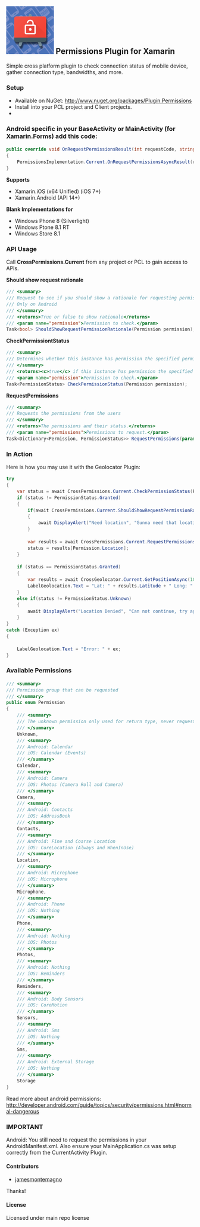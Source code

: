 ## ![](plugin_permissions.png) Permissions Plugin for Xamarin

Simple cross platform plugin to check connection status of mobile device, gather connection type, bandwidths, and more.

### Setup
* Available on NuGet: http://www.nuget.org/packages/Plugin.Permissions
* Install into your PCL project and Client projects.
*

### Android specific in your BaseActivity or MainActivity (for Xamarin.Forms) add this code:
```csharp
public override void OnRequestPermissionsResult(int requestCode, string[] permissions, Permission[] grantResults)
{
    PermissionsImplementation.Current.OnRequestPermissionsAsyncResult(requestCode, permissions, grantResults);
}
```

**Supports**
* Xamarin.iOS (x64 Unified) (iOS 7+)
* Xamarin.Android (API 14+)

**Blank Implementations for**
* Windows Phone 8 (Silverlight)
* Windows Ptone 8.1 RT
* Windows Store 8.1


### API Usage

Call **CrossPermissions.Current** from any project or PCL to gain access to APIs.

**Should show request rationale**
```csharp
/// <summary>
/// Request to see if you should show a rationale for requesting permission
/// Only on Android
/// </summary>
/// <returns>True or false to show rationale</returns>
/// <param name="permission">Permission to check.</param>
Task<bool> ShouldShowRequestPermissionRationale(Permission permission);
```

**CheckPermissiontStatus**
```csharp
/// <summary>
/// Determines whether this instance has permission the specified permission.
/// </summary>
/// <returns><c>true</c> if this instance has permission the specified permission; otherwise, <c>false</c>.</returns>
/// <param name="permission">Permission to check.</param>
Task<PermissionStatus> CheckPermissionStatus(Permission permission);
```

**RequestPermissions**
```csharp
/// <summary>
/// Requests the permissions from the users
/// </summary>
/// <returns>The permissions and their status.</returns>
/// <param name="permissions">Permissions to request.</param>
Task<Dictionary<Permission, PermissionStatus>> RequestPermissions(params Permission[] permissions);
```

### In Action
Here is how you may use it with the Geolocator Plugin:

```csharp
try
{
    var status = await CrossPermissions.Current.CheckPermissionStatus(Permission.Location);
    if (status != PermissionStatus.Granted)
    {
        if(await CrossPermissions.Current.ShouldShowRequestPermissionRationale(Permission.Location))
        {
            await DisplayAlert("Need location", "Gunna need that location", "OK");
        }

        var results = await CrossPermissions.Current.RequestPermissions(new[] {Permission.Location});
        status = results[Permission.Location];
    }

    if (status == PermissionStatus.Granted)
    {
        var results = await CrossGeolocator.Current.GetPositionAsync(10000);
        LabelGeolocation.Text = "Lat: " + results.Latitude + " Long: " + results.Longitude;
    }
    else if(status != PermissionStatus.Unknown)
    {
        await DisplayAlert("Location Denied", "Can not continue, try again.", "OK");
    }
}
catch (Exception ex)
{

    LabelGeolocation.Text = "Error: " + ex;
}
```

### Available Permissions
```csharp
/// <summary>
/// Permission group that can be requested
/// </summary>
public enum Permission
{
    /// <summary>
    /// The unknown permission only used for return type, never requested
    /// </summary>
    Unknown,
    /// <summary>
    /// Android: Calendar
    /// iOS: Calendar (Events)
    /// </summary>
    Calendar,
    /// <summary>
    /// Android: Camera
    /// iOS: Photos (Camera Roll and Camera)
    /// </summary>
    Camera,
    /// <summary>
    /// Android: Contacts
    /// iOS: AddressBook
    /// </summary>
    Contacts,
    /// <summary>
    /// Android: Fine and Coarse Location
    /// iOS: CoreLocation (Always and WhenInUse)
    /// </summary>
    Location,
    /// <summary>
    /// Android: Microphone
    /// iOS: Microphone
    /// </summary>
    Microphone,
    /// <summary>
    /// Android: Phone
    /// iOS: Nothing
    /// </summary>
    Phone,
    /// <summary>
    /// Android: Nothing
    /// iOS: Photos
    /// </summary>
    Photos,
    /// <summary>
    /// Android: Nothing
    /// iOS: Reminders
    /// </summary>
    Reminders,
    /// <summary>
    /// Android: Body Sensors
    /// iOS: CoreMotion
    /// </summary>
    Sensors,
    /// <summary>
    /// Android: Sms
    /// iOS: Nothing
    /// </summary>
    Sms,
    /// <summary>
    /// Android: External Storage
    /// iOS: Nothing
    /// </summary>
    Storage
}
```
Read more about android permissions: http://developer.android.com/guide/topics/security/permissions.html#normal-dangerous


### **IMPORTANT**
Android:
You still need to request the permissions in your AndroidManifest.xml. Also ensure your MainApplication.cs was setup correctly from the CurrentActivity Plugin.


#### Contributors
* [jamesmontemagno](https://github.com/jamesmontemagno)

Thanks!

#### License
Licensed under main repo license
